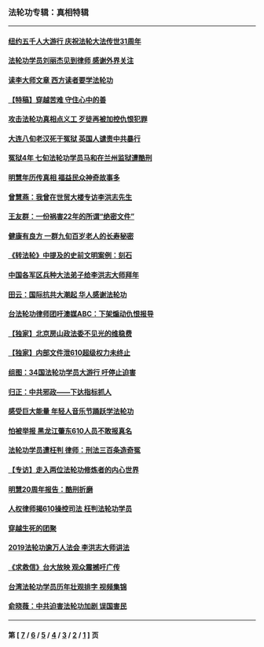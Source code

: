 ### 法轮功专辑：真相特辑
---
#### [纽约五千人大游行 庆祝法轮大法传世31周年](../../pages/nf4389/n13995110.md?06190430) 
#### [法轮功学员刘丽杰见到律师 感谢外界关注](../../pages/nf4389/n13927012.md?06190430) 
#### [读李大师文章 西方读者要学法轮功](../../pages/nf4389/n13925142.md?06190430) 
#### [【特稿】穿越苦难 守住心中的善](../../pages/nf4389/n13784979.md?06190430) 
#### [攻击法轮功真相点义工 歹徒再被加控仇恨犯罪](../../pages/nf4389/n13601019.md?06190430) 
#### [大连八旬老汉死于冤狱 英国人谴责中共暴行](../../pages/nf4389/n13480118.md?06190430) 
#### [冤狱4年 七旬法轮功学员马和在兰州监狱遭酷刑](../../pages/nf4389/n13304688.md?06190430) 
#### [明慧年历传真相 福益民众神奇故事多](../../pages/nf4389/n13294545.md?06190430) 
#### [曾慧燕：我曾在世贸大楼专访李洪志先生](../../pages/nf4389/n12898729.md?06190430) 
#### [王友群：一份祸害22年的所谓“绝密文件”](../../pages/nf4389/n12871750.md?06190430) 
#### [健康有良方 一群九旬百岁老人的长寿秘密](../../pages/nf4389/n12847475.md?06190430) 
#### [《转法轮》中提及的史前文明案例：刻石](../../pages/nf4389/n12758577.md?06190430) 
#### [中国各军区兵种大法弟子给李洪志大师拜年](../../pages/nf4389/n12750047.md?06190430) 
#### [田云：国际抗共大潮起 华人感谢法轮功](../../pages/nf4389/n12357708.md?06190430) 
#### [台法轮功律师团吁澳媒ABC：下架煽动仇恨报导](../../pages/nf4389/n12279917.md?06190430) 
#### [【独家】北京房山政法委不见光的维稳费](../../pages/nf4389/n12031979.md?06190430) 
#### [【独家】内部文件泄610超级权力未终止](../../pages/nf4389/n12023895.md?06190430) 
#### [组图：34国法轮功学员大游行 吁停止迫害](../../pages/nf4389/n11492658.md?06190430) 
#### [归正：中共邪政——下达指标抓人](../../pages/nf4389/n11474770.md?06190430) 
#### [感受巨大能量 年轻人音乐节踊跃学法轮功](../../pages/nf4389/n11441981.md?06190430) 
#### [怕被举报 黑龙江肇东610人员不敢报真名](../../pages/nf4389/n11436499.md?06190430) 
#### [法轮功学员遭枉判 律师：刑法三百条造奇冤](../../pages/nf4389/n11433943.md?06190430) 
#### [【专访】走入两位法轮功修炼者的内心世界](../../pages/nf4389/n11415623.md?06190430) 
#### [明慧20周年报告：酷刑折磨](../../pages/nf4389/n11387954.md?06190430) 
#### [人权律师揭610操控司法 枉判法轮功学员](../../pages/nf4389/n11313370.md?06190430) 
#### [穿越生死的团聚](../../pages/nf4389/n11258922.md?06190430) 
#### [2019法轮功逾万人法会 李洪志大师讲法](../../pages/nf4389/n11265303.md?06190430) 
#### [《求救信》台大放映 观众震撼吁广传](../../pages/nf4389/n10922251.md?06190430) 
#### [台湾法轮功学员历年壮观排字 视频集锦](../../pages/nf4389/n10878789.md?06190430) 
#### [俞晓薇：中共迫害法轮功加剧 误国害民](../../pages/nf4389/n10859260.md?06190430) 

---
#### 第 [ [7](./7.md?06190430) / [6](./6.md?06190430) / [5](./5.md?06190430) / [4](./4.md?06190430) / [3](./3.md?06190430) / [2](./2.md?06190430) / [1](./1.md?06190430) ] 页
